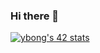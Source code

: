 ### Hi there 👋
[![ybong's 42 stats](https://badge42.herokuapp.com/api/stats/ybong?privacyName=true)](https://github.com/JaeSeoKim/badge42)

<!--
**yeawonbong/yeawonbong** is a ✨ _special_ ✨ repository because its `README.md` (this file) appears on your GitHub profile.

Here are some ideas to get you started:

- 🔭 I’m currently working on ...
- 🌱 I’m currently learning ...
- 👯 I’m looking to collaborate on ...
- 🤔 I’m looking for help with ...
- 💬 Ask me about ...
- 📫 How to reach me: ...
- 😄 Pronouns: ...
- ⚡ Fun fact: ...
-->
